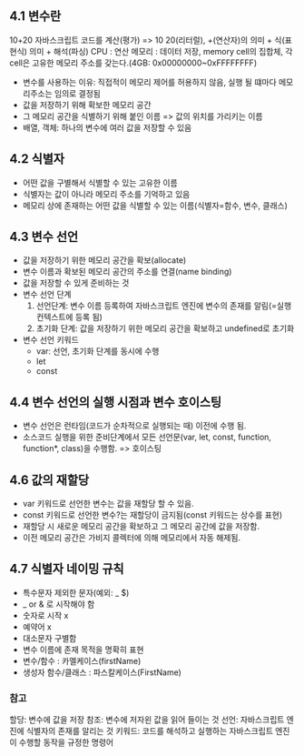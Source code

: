 4.1 변수란
-------------
 10+20 자바스크립트 코드를 계산(평가) => 10 20(리터럴), +(연산자)의 의미 + 식(표현식) 의미 + 해석(파싱)
 CPU : 연산
 메모리 : 데이터 저장, memory cell의 집합체, 각 cell은 고유한 메모리 주소를 갖는다.(4GB: 0x00000000~0xFFFFFFFF)
 
- 변수를 사용하는 이유: 직접적이 메모리 제어를 허용하지 않음, 실행 될 떄마다 메모리주소는 임의로 결정됨
- 값을 저장하기 위해 확보한 메모리 공간
- 그 메모리 공간을 식별하기 위해 붙인 이름
=> 값의 위치를 가리키는 이름
- 배열, 객체: 하나의 변수에 여러 값을 저장할 수 있음



4.2 식별자
-------------
- 어떤 값을 구별해서 식별할 수 있는 고유한 이름
- 식별자는 값이 아니라 메모리 주소를 기억하고 있음
- 메모리 상에 존재하는 어떤 값을 식별할 수 있는 이름(식별자=함수, 변수, 클래스)



4.3 변수 선언
-------------
- 값을 저장하기 위한 메모리 공간을 확보(allocate)
- 변수 이름과 확보된 메모리 공간의 주소를 연결(name binding)
- 값을 저장할 수 있게 준비하는 것 
- 변수 선언 단계
    1. 선언단계: 변수 이름 등록하여 자바스크립트 엔진에 변수의 존재를 알림(=실행 컨텍스트에 등록 됨)
    2. 초기화 단계: 값을 저장하기 위한 메모리 공간을 확보하고 undefined로 초기화 
- 변수 선언 키워드
    - var: 선언, 초기화 단계를 동시에 수행
    - let
    - const



4.4 변수 선언의 실행 시점과 변수 호이스팅
-------------
- 변수 선언은 런타임(코드가 순차적으로 실행되는 때) 이전에 수행 됨.
- 소스코드 실행을 위한 준비단계에서 모든 선언문(var, let, const, function, function*, class)을 수행함.
=> 호이스팅



4.6 값의 재할당
-------------
- var 키워드로 선언한 변수는 값을 재할당 할 수 있음.
- const 키워드로 선언한 변수?는 재할당이 금지됨(const 키워드는 상수를 표현)
- 재할당 시 새로운 메모리 공간을 확보하고 그 메모리 공간에 값을 저장함.
- 이전 메모리 공간은 가비지 콜렉터에 의해 메모리에서 자동 해제됨.



4.7 식별자 네이밍 규칙
-------------
- 특수문자 제외한 문자(예외: _ $)
- _ or & 로 시작해야 함
- 숫자로 시작 x
- 예약어 x
- 대소문자 구별함
- 변수 이름에 존재 목적을 명확히 표현
- 변수/함수 : 카멜케이스(firstName)
- 생성자 함수/클래스 : 파스칼케이스(FirstName)



### 참고

할당: 변수에 값을 저장
참조: 변수에 저자왼 값을 읽어 들이는 것
선언: 자바스크립트 엔진에  식별자의 존재를 알리는 것
키워드: 코드를 해석하고 실행하는 자바스크립트 엔진이 수행할 동작을 규정한 명령어

